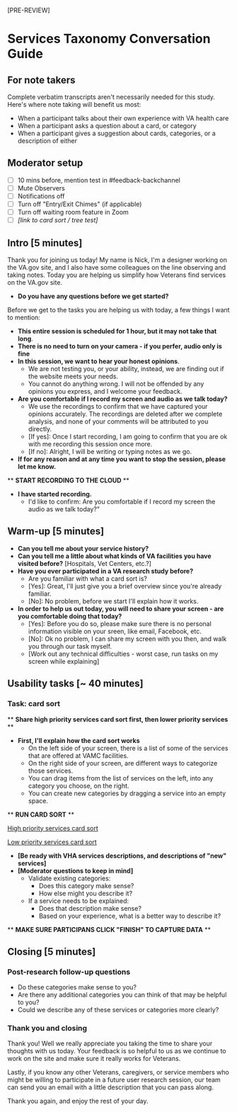 [PRE-REVIEW]

# Services Taxonomy Conversation Guide

## For note takers

Complete verbatim transcripts aren't necessarily needed for this study. Here's where note taking will benefit us most:

- When a participant talks about their own experience with VA health care
- When a participant asks a question about a card, or category
- When a participant gives a suggestion about cards, categories, or a description of either

## Moderator setup

- [ ] 10 mins before, mention test in #feedback-backchannel
- [ ] Mute Observers
- [ ] Notifications off
- [ ] Turn off "Entry/Exit Chimes" (if applicable)
- [ ] Turn off waiting room feature in Zoom
- [ ] *[link to card sort / tree test]*

## Intro [5 minutes]

Thank you for joining us today! My name is Nick, I'm a designer working on the VA.gov site, and I also have some colleagues on the line observing and taking notes. Today you are helping us simplify how Veterans find services on the VA.gov site. 

- **Do you have any questions before we get started?**

Before we get to the tasks you are helping us with today, a few things I want to mention:

- **This entire session is scheduled for 1 hour, but it may not take that long**.
- **There is no need to turn on your camera - if you perfer, audio only is fine**
- **In this session, we want to hear your honest opinions**. 
  - We are not testing you, or your ability, instead, we are finding out if the website meets your needs. 
  - You cannot do anything wrong. I will not be offended by any opinions you express, and I welcome your feedback.
- **Are you comfortable if I record my screen and audio as we talk today?** 
  - We use the recordings to confirm that we have captured your opinions accurately. The recordings are deleted after we complete analysis, and none of your comments will be attributed to you directly. 
  - [If yes]: Once I start recording, I am going to confirm that you are ok with me recording this session once more.
  - [If no]: Alright, I will be writing or typing notes as we go.
- **If for any reason and at any time you want to stop the session, please let me know.**

** **START RECORDING TO THE CLOUD** **

* **I have started recording.** 
  - I'd like to confirm: Are you comfortable if I record my screen the audio as we talk today?"

## Warm-up [5 minutes]

- **Can you tell me about your service history?**
- **Can you tell me a little about what kinds of VA facilities you have visited before?** [Hospitals, Vet Centers, etc.?]
- **Have you ever participated in a VA research study before?**
  - Are you familiar with what a card sort is?
  - [Yes]: Great, I'll just give you a brief overview since you're already familiar.
  - [No]: No problem, before we start I'll explain how it works.
- **In order to help us out today, you will need to share your screen - are you comfortable doing that today?**
  - [Yes]: Before you do so, please make sure there is no personal information visible on your sreen, like email, Facebook, etc.
  - [No]: Ok no problem, I can share my screen with you then, and walk you through our task myself.
  - [Work out any technical difficulties - worst case, run tasks on my screen while explaining]

## Usability tasks [~ 40 minutes]

### Task: card sort

** **Share high priority services card sort first, then lower priority services** **

- **First, I'll explain how the card sort works**
  - On the left side of your screen, there is a list of some of the services that are offered at VAMC facilities.
  - On the right side of your screen, are different ways to categorize those services.
  - You can drag items from the list of services on the left, into any category you choose, on the right.
  - You can create new categories by dragging a service into an empty space.

** **RUN CARD SORT** **

[High priority services card sort](https://adhoc.optimalworkshop.com/optimalsort/fq1733b5)

[Low priority services card sort](https://adhoc.optimalworkshop.com/optimalsort/fq1733b5-0)

- **[Be ready with VHA services descriptions, and descriptions of "new" services]**
- **[Moderator questions to keep in mind]**
  - Validate existing categories:
    - Does this category make sense?
    - How else might you describe it?
  - If a service needs to be explained:
    - Does that description make sense?
    - Based on your experience, what is a better way to describe it?

** **MAKE SURE PARTICIPANS CLICK "FINISH" TO CAPTURE DATA** **

## Closing [5 minutes]

### Post-research follow-up questions

- Do these categories make sense to you?
- Are there any additional categories you can think of that may be helpful to you?
- Could we describe any of these services or categories more clearly?

### Thank you and closing

Thank you! Well we really appreciate you taking the time to share your thoughts with us today. Your feedback is so helpful to us as we continue to work on the site and make sure it really works for Veterans.

Lastly, if you know any other Veterans, caregivers, or service members who might be willing to participate in a future user research session, our team can send you an email with a little description that you can pass along.

Thank you again, and enjoy the rest of your day.

